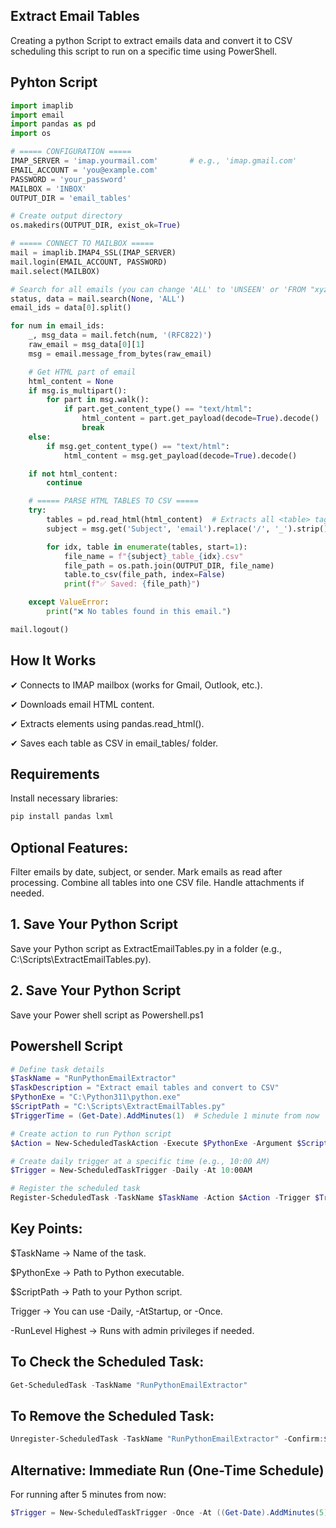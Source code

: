 ## Extract Email Tables
Creating a python Script to extract emails data and convert it to CSV scheduling this script to run on a specific time using PowerShell.

## Pyhton Script

```python
import imaplib
import email
import pandas as pd
import os

# ===== CONFIGURATION =====
IMAP_SERVER = 'imap.yourmail.com'       # e.g., 'imap.gmail.com'
EMAIL_ACCOUNT = 'you@example.com'
PASSWORD = 'your_password'
MAILBOX = 'INBOX'
OUTPUT_DIR = 'email_tables'

# Create output directory
os.makedirs(OUTPUT_DIR, exist_ok=True)

# ===== CONNECT TO MAILBOX =====
mail = imaplib.IMAP4_SSL(IMAP_SERVER)
mail.login(EMAIL_ACCOUNT, PASSWORD)
mail.select(MAILBOX)

# Search for all emails (you can change 'ALL' to 'UNSEEN' or 'FROM "xyz@example.com"')
status, data = mail.search(None, 'ALL')
email_ids = data[0].split()

for num in email_ids:
    _, msg_data = mail.fetch(num, '(RFC822)')
    raw_email = msg_data[0][1]
    msg = email.message_from_bytes(raw_email)

    # Get HTML part of email
    html_content = None
    if msg.is_multipart():
        for part in msg.walk():
            if part.get_content_type() == "text/html":
                html_content = part.get_payload(decode=True).decode()
                break
    else:
        if msg.get_content_type() == "text/html":
            html_content = msg.get_payload(decode=True).decode()

    if not html_content:
        continue

    # ===== PARSE HTML TABLES TO CSV =====
    try:
        tables = pd.read_html(html_content)  # Extracts all <table> tags
        subject = msg.get('Subject', 'email').replace('/', '_').strip()

        for idx, table in enumerate(tables, start=1):
            file_name = f"{subject}_table_{idx}.csv"
            file_path = os.path.join(OUTPUT_DIR, file_name)
            table.to_csv(file_path, index=False)
            print(f"✅ Saved: {file_path}")

    except ValueError:
        print("❌ No tables found in this email.")

mail.logout()
```

## How It Works
✔ Connects to IMAP mailbox (works for Gmail, Outlook, etc.).

✔ Downloads email HTML content.

✔ Extracts <Table> elements using pandas.read_html().

✔ Saves each table as CSV in email_tables/ folder.

## Requirements
Install necessary libraries:

```bash
pip install pandas lxml

```

## Optional Features:
Filter emails by date, subject, or sender.
Mark emails as read after processing.
Combine all tables into one CSV file.
Handle attachments if needed.



## 1. Save Your Python Script
Save your Python script as ExtractEmailTables.py in a folder (e.g., C:\Scripts\ExtractEmailTables.py).

## 2. Save Your Python Script
Save your Power shell script as Powershell.ps1

## Powershell Script

```powershell
# Define task details
$TaskName = "RunPythonEmailExtractor"
$TaskDescription = "Extract email tables and convert to CSV"
$PythonExe = "C:\Python311\python.exe"
$ScriptPath = "C:\Scripts\ExtractEmailTables.py"
$TriggerTime = (Get-Date).AddMinutes(1)  # Schedule 1 minute from now

# Create action to run Python script
$Action = New-ScheduledTaskAction -Execute $PythonExe -Argument $ScriptPath

# Create daily trigger at a specific time (e.g., 10:00 AM)
$Trigger = New-ScheduledTaskTrigger -Daily -At 10:00AM

# Register the scheduled task
Register-ScheduledTask -TaskName $TaskName -Action $Action -Trigger $Trigger -Description $TaskDescription -User "$env:USERNAME" -RunLevel Highest

```

## Key Points:
$TaskName → Name of the task.

$PythonExe → Path to Python executable.

$ScriptPath → Path to your Python script.

Trigger → You can use -Daily, -AtStartup, or -Once.

-RunLevel Highest → Runs with admin privileges if needed.

## To Check the Scheduled Task:
```powershell
Get-ScheduledTask -TaskName "RunPythonEmailExtractor"
```
## To Remove the Scheduled Task:
```powershell
Unregister-ScheduledTask -TaskName "RunPythonEmailExtractor" -Confirm:$false
```
## Alternative: Immediate Run (One-Time Schedule)
For running after 5 minutes from now:

```powershell
$Trigger = New-ScheduledTaskTrigger -Once -At ((Get-Date).AddMinutes(5))
```
